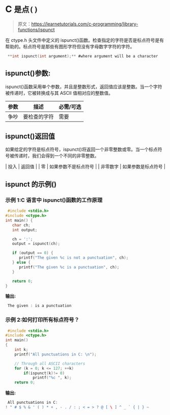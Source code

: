 # C `是点()`

> 原文：<https://learnetutorials.com/c-programming/library-functions/ispunct>

在 ctype.h 头文件中定义的 ispunct()函数。检查指定的字符是否是标点符号是有帮助的。标点符号是那些有图形字符但没有字母数字字符的字符。

```c
 **int ispunct(int argument);** #where argument will be a character 

```

## ispunct()参数:

ispunct()函数采用单个参数，并且是整数形式，返回值应该是整数。当一个字符被传递时，它被转换成与其 ASCII 值相对应的整数值。

| 参数 | 描述 | 必需/可选 |
| --- | --- | --- |
| 争吵 | 要检查的字符 | 需要 |

## ispunct()返回值

如果给定的字符是标点符号，ispunct()将返回一个非零整数或零。当一个标点符号被传递时，我们会得到一个不同的非零整数。

| 投入 | 返回值 |
| 零 | 如果参数不是标点符号 |
| 非零数字 | 如果参数是标点符号 |

## ispunct 的示例()

### 示例 1:C 语言中 ispunct()函数的工作原理

```c
 #include <stdio.h>
#include <ctype.h>
int main() {
   char ch;
   int output;

   ch = ':';
   output = ispunct(ch);

   if (output == 0) {
      printf("The given %c is not a punctuation", ch);
   } else {
      printf("The given %c is a punctuation", ch);
   }

   return 0;
} 

```

**输出:**

```c
 The given : is a punctuation 
```

### 示例 2:如何打印所有标点符号？

```c
 #include <stdio.h>
#include <ctype.h>
int main()
{
    int k;
    printf("All punctuations in C: \n");

    // Through all ASCII characters
    for (k = 0; k <= 127; ++k)
        if(ispunct(k)!= 0)
            printf("%c ", k);
    return 0; 

```

**输出:**

```c
 All punctuations in C: 
! " # $ % & ' ( ) * + , - . / : ; < = > ? @ [ \ ] ^ _ ` { | } ~ 
```